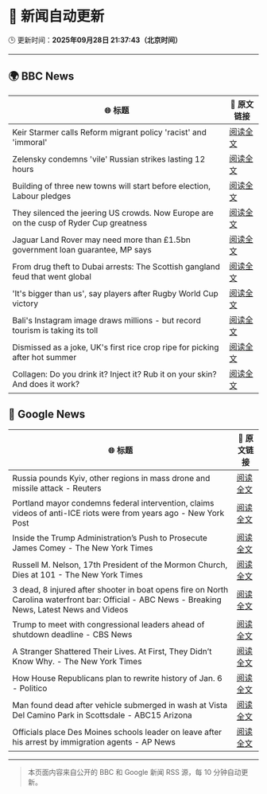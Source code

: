 # 🧠 新闻自动更新

🕒 更新时间：**2025年09月28日 21:37:43（北京时间）**

---

## 🌍 BBC News

| 🌐 标题 | 🔗 原文链接 |
|--------|-------------|
| Keir Starmer calls Reform migrant policy 'racist' and 'immoral' | [阅读全文](https://www.bbc.com/news/articles/cj6xdw1dg4zo?at_medium=RSS&at_campaign=rss) |
| Zelensky condemns 'vile' Russian strikes lasting 12 hours | [阅读全文](https://www.bbc.com/news/articles/c75qeqr5905o?at_medium=RSS&at_campaign=rss) |
| Building of three new towns will start before election, Labour pledges | [阅读全文](https://www.bbc.com/news/articles/cly1geen679o?at_medium=RSS&at_campaign=rss) |
| They silenced the jeering US crowds. Now Europe are on the cusp of Ryder Cup greatness | [阅读全文](https://www.bbc.com/sport/golf/articles/ce8621jddj2o?at_medium=RSS&at_campaign=rss) |
| Jaguar Land Rover may need more than £1.5bn government loan guarantee, MP says | [阅读全文](https://www.bbc.com/news/articles/c62zggj69e0o?at_medium=RSS&at_campaign=rss) |
| From drug theft to Dubai arrests: The Scottish gangland feud that went global | [阅读全文](https://www.bbc.com/news/articles/c8xr1n4pp49o?at_medium=RSS&at_campaign=rss) |
| 'It's bigger than us', say players after Rugby World Cup victory | [阅读全文](https://www.bbc.com/sport/rugby-union/articles/cd9ygg1l48zo?at_medium=RSS&at_campaign=rss) |
| Bali's Instagram image draws millions - but record tourism is taking its toll | [阅读全文](https://www.bbc.com/news/articles/c07vxdny178o?at_medium=RSS&at_campaign=rss) |
| Dismissed as a joke, UK's first rice crop ripe for picking after hot summer | [阅读全文](https://www.bbc.com/news/articles/c1wgeq702dyo?at_medium=RSS&at_campaign=rss) |
| Collagen: Do you drink it? Inject it? Rub it on your skin? And does it work? | [阅读全文](https://www.bbc.com/news/articles/cjr5zj12ye1o?at_medium=RSS&at_campaign=rss) |

## 📰 Google News

| 🌐 标题 | 🔗 原文链接 |
|--------|-------------|
| Russia pounds Kyiv, other regions in mass drone and missile attack - Reuters | [阅读全文](https://news.google.com/rss/articles/CBMixwFBVV95cUxOcnBySGRzMVFsa082VWRHX292dkRROTI2QXFsZ05DSnU3T3phRlhxTDFOZHNGTGRfdmR5Vk1iT1JReEZRZzBHdDFHVk5ydXg4MW5LbVMxb2ZtRlJHZUV1TWVKMnVUcl9Jd2pnektQLWdnYUtHVVJ2LTFMc2FKeHp1QklfNFEwamNIRENoc3d3ZHhjdnRoSGdoZTNCVkZ3OFVNbTAybnA5eEZaYW4xT2UxOHZkSkcyQWlpY3ZOVUgyblNoR3JrVGNN?oc=5) |
| Portland mayor condemns federal intervention, claims videos of anti-ICE riots were from years ago - New York Post | [阅读全文](https://news.google.com/rss/articles/CBMi4gFBVV95cUxQRVJoZ2FUSjZuZ2dOUUctZ2JOZGI2WkhaeF8tcFlMcmt6LVRPTGFuRVBJempEWnRqT0lINGlyZFcxTjFBQmJlUEM5YXRxUVBVc1NWUjFDUXhLejNKSlNGRTM5a0YyTGNLVUJsbmJKdW5NeFZoRmxtQnpXYUZUZ2VIeXY2aHY2VEtNTkN4bU1uOTZVMmpYLTNpM1pNZTQyc3NRa0dsR05lN21IcVVNaHVsdG5qc19PSW9qbVRLeHNiRmN0QXZqcG43VEc2dGhiWU1WczUtcWRmVTlDZklFMEtfcVBB?oc=5) |
| Inside the Trump Administration’s Push to Prosecute James Comey - The New York Times | [阅读全文](https://news.google.com/rss/articles/CBMiigFBVV95cUxPb1k0cHVhbkhsSnFhYVRvUXh6WEVzZWNKSXpGSkxIVmlNc3pNMThpVFc3blNrUGhVazRzb3ptSXBhcnB5LUdONDZIelBWckhIWGQ1UnQ3VHFrQ0s2UkFXSFBnZGlZelZfUk9kcHllalRFLURzLWhwQzRqYkVzNnFvajRrYUtTaGVGRVE?oc=5) |
| Russell M. Nelson, 17th President of the Mormon Church, Dies at 101 - The New York Times | [阅读全文](https://news.google.com/rss/articles/CBMifEFVX3lxTE5ESEEzYk54Sk9wakZ4RWV6N19LLU9aZUY4REtTSHVhNkNOelRibkZJMkVNWWpMQUtCMlV5bGpiZHJfckdkVVRSYlYxVXdoS1dYdEtzbzJuYUNVLUZRYW9rN0pXZXJtOXl2YnE5WDRhdXgweEZoNWlYSWtLNzc?oc=5) |
| 3 dead, 8 injured after shooter in boat opens fire on North Carolina waterfront bar: Official - ABC News - Breaking News, Latest News and Videos | [阅读全文](https://news.google.com/rss/articles/CBMijwFBVV95cUxOQzhEbVQ1cDlDaWUta3c3WjJicFJ4LU12bUY4LVl0b04wSmxBZW5DZVhUZE9MQV81TVRaTjlycy1jRlZGWDYtWHktVTMyY2FZd1FqNGRGZGRhb3B0dTNaZ1JLOW9kYzBVbElTeFphNjVNZjNVUFV6NkRwNzM0a3M4cUFFMGtISV9meHE4dFJIVdIBlAFBVV95cUxPTjF1VDR5TXFCRG5qZ3Q2VEpLOUplVWpKMGRSekExRVZYUGduMVZJelFpcTF0SGY0VFUwQnA0VHRMS3J4Y0tVNFhkME1pV1U5MGc3ai1KYk8wTU9SQmxNNnYtZnZJWmNaZWZ0UVBJbmJQaDR4Y083RTg5NnQwMkRsZ0ZqcU9JUDhzRmw2WWZoQXItZ3JG?oc=5) |
| Trump to meet with congressional leaders ahead of shutdown deadline - CBS News | [阅读全文](https://news.google.com/rss/articles/CBMingFBVV95cUxNejNCc3o2dHRJU0VKNFJ3OEpRWXFFSHdtMDlHdUM1Z05SUF9Wb2VSUlRGMTNERXhweWRIVl9yZlJKSzdEbDN6MzZ1TksxSkxtdlA5bUhIVFMwYmY1NUdtbFNSWnZVV0RncUFjbFc4aGlSTnd5UVZFS0tWYnN1OTdwVVBVVVdRVEZGTFNIQ29jdzAtb291TU0wOEZqMFRnQdIBowFBVV95cUxNQmhabm5BVDlHb3hZU1Q3bGNHMmdnR3haVDQyRG1LM21jUHFIMEc4aWg1WTNQNmZIS2dvdFZIVVo0ZHdfN084QkJYVk9oVHh1SlpUZEtMZUFBVXJhcjJ6QkpaVjcxRnZlM0JESDJ1OEdtSG1HMDJFbTlQS2NhQy0xaE5fMWlSN2x3NTRWcHdYRDA0dnhTcTROdElvMFBjRVVfc2RN?oc=5) |
| A Stranger Shattered Their Lives. At First, They Didn’t Know Why. - The New York Times | [阅读全文](https://news.google.com/rss/articles/CBMibEFVX3lxTE9jN3BxbkNIakdXbHFiNlcxQmJ3M2kyb2gwUHlOZmpyLWVKVldsQVVibTJ1NVB5bVlIMHdHY01LeDZFcDhTTEtWT0FSQjhsZTgzcWMxVnZ3N3FrZVF6ck5YTktKUlZReEhmZjFxdw?oc=5) |
| How House Republicans plan to rewrite history of Jan. 6 - Politico | [阅读全文](https://news.google.com/rss/articles/CBMirAFBVV95cUxQVmVlXzc2dnNVcnI5NktYNWpPOVoyRXhyd19kRi1TZEI3c3dtYTFoTEdIa0loa3BaWlc3djVtOUdJUm5VZnEwSUV1VE95a092ejdaTjFmTk0ySm1xTU10WG5Kd1dURDFxQUhQcWQ1UE1KeHhJVmlHV21YVHlUdzNFYjBEM2pZaWN5dG53OFNEM3duVlBLUEVsTTZrelF2TVpUNWREaXRUaThCekVO?oc=5) |
| Man found dead after vehicle submerged in wash at Vista Del Camino Park in Scottsdale - ABC15 Arizona | [阅读全文](https://news.google.com/rss/articles/CBMirgFBVV95cUxQbmpXZW1oeEEza0wxNHpJS3FudEtLR3ZJOEVsYUN2Vy1kV1RNWUJXOUhnU3JOMjhPcDJRQ0hPYVRQb2VYZzMxSTBvbjNSNnExT1pnQTY4d3RIVkppN0Z1YXFGRmF1THVaRldUTFA4QzZCN2pCLW5pUTZrcnpQNUpXZUhwVkhrQTVTYWUyN19WYUZoTW16X19aZUloTi1XQVNERWI0Z0dkSWZCcWZSUWc?oc=5) |
| Officials place Des Moines schools leader on leave after his arrest by immigration agents - AP News | [阅读全文](https://news.google.com/rss/articles/CBMiowFBVV95cUxNeFllcURLanVUS2txemxaaDBJVFhwYUFSWl9YNGhtempfVG02am03aGk2WUhCUW1TN29VbXNsOURqMmxIYUsyN2dXb0lhN3cxbmhOTnZGNHo1cjIwMDVWM3dTQ1dfM1N4anM0alladnBBOXVPT082ZGlISzMyU0lrVXhsQXUxSVRqOGVVTlN5ZW9FRFhhVUZTai02OVZHSGJSSmNv?oc=5) |

---
> 本页面内容来自公开的 BBC 和 Google 新闻 RSS 源，每 10 分钟自动更新。